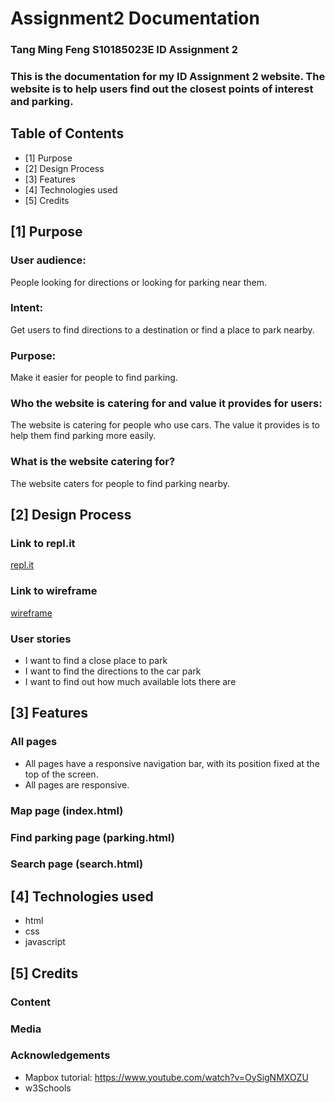 # Assignment2 Documentation

### Tang Ming Feng S10185023E ID Assignment 2 
### This is the documentation for my ID Assignment 2 website. The website is to help users find out the closest points of interest and parking.

## Table of Contents
- [1] Purpose
- [2] Design Process
- [3] Features
- [4] Technologies used
- [5] Credits

      
## [1] Purpose

### User audience:
People looking for directions or looking for parking near them.

### Intent:
Get users to find directions to a destination or find a place to park nearby.

### Purpose:
Make it easier for people to find parking.

### Who the website is catering for and value it provides for users:
The website is catering for people who use cars. The value it provides is to help them find parking more easily.


### What is the website catering for?
The website caters for people to find parking nearby.


## [2] Design Process

### Link to repl.it
[repl.it](https://assignment2.mingfeng.repl.co/)
### Link to wireframe
[wireframe]()

### User stories

* I want to find a close place to park
* I want to find the directions to the car park
* I want to find out how much available lots there are


## [3] Features

### All pages
* All pages have a responsive navigation bar, with its position fixed at the top of the screen.
* All pages are responsive.
### Map page (index.html)
### Find parking page (parking.html)
### Search page (search.html)




## [4] Technologies used
* html 
* css
* javascript

## [5] Credits

### Content



### Media


### Acknowledgements
* Mapbox tutorial: https://www.youtube.com/watch?v=OySigNMXOZU
* w3Schools

